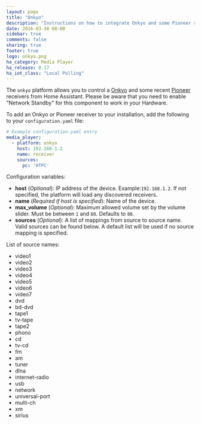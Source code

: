```yaml
---
layout: page
title: "Onkyo"
description: "Instructions on how to integrate Onkyo and some Pioneer receivers into Home Assistant."
date: 2016-03-30 08:00
sidebar: true
comments: false
sharing: true
footer: true
logo: onkyo.png
ha_category: Media Player
ha_release: 0.17
ha_iot_class: "Local Polling"
---
```



The `onkyo` platform allows you to control a [Onkyo](http://www.onkyo.com/) and some recent [Pioneer](http://www.pioneerelectronics.com) receivers from Home Assistant. Please be aware that you need to enable "Network Standby" for this component to work in your Hardware.

To add an Onkyo or Pioneer receiver to your installation, add the following to your `configuration.yaml` file:

```yaml
# Example configuration.yaml entry
media_player:
  - platform: onkyo
    host: 192.168.1.2
    name: receiver
    sources:
      pc: 'HTPC'
```

Configuration variables:

- **host** (*Optional*): IP address of the device. Example:`192.168.1.2`. If not specified, the platform will load any discovered receivers.
- **name** (*Required if host is specified*): Name of the device.
- **max_volume** (*Optional*): Maximum allowed volume set by the volume slider. Must be between `1` and `80`. Defaults to `80`.
- **sources** (*Optional*): A list of mappings from source to source name. Valid sources can be found below. A default list will be used if no source mapping is specified.

List of source names:

- video1
- video2
- video3
- video4
- video5
- video6
- video7
- dvd
- bd-dvd
- tape1
- tv-tape
- tape2
- phono
- cd
- tv-cd
- fm
- am
- tuner
- dlna
- internet-radio
- usb
- network
- universal-port
- multi-ch
- xm
- sirius
